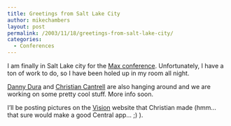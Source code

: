 ```yaml
---
title: Greetings from Salt Lake City
author: mikechambers
layout: post
permalink: /2003/11/18/greetings-from-salt-lake-city/
categories:
  - Conferences
---
```



I am finally in Salt Lake city for the [Max conference][1]. Unfortunately, I have a ton of work to do, so I have been holed up in my room all night. 

[Danny Dura][2] and [Christian Cantrell][3] are also hanging around and we are working on some pretty cool stuff. More info soon.

I&#8217;ll be posting pictures on the [Vision][4] website that Christian made (hmm&#8230; that sure would make a good Central app&#8230; ;) ).

 [1]: http://www.macromedia.com/macromedia/conference/
 [2]: http://www.daneldura.com
 [3]: http://www.markme.com/cantrell/
 [4]: http://www.markme.com/vision/